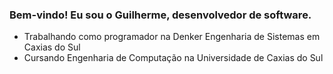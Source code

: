 ### Bem-vindo! Eu sou o Guilherme, desenvolvedor de software.

-    Trabalhando como programador na Denker Engenharia de Sistemas em Caxias do Sul
- Cursando Engenharia de Computação na Universidade de Caxias do Sul

